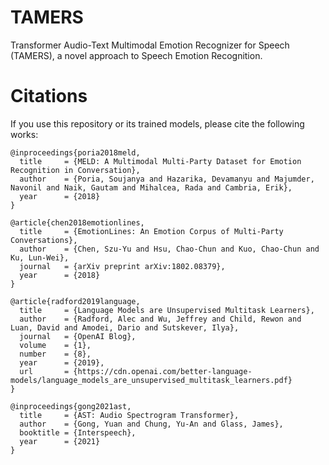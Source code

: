 # TAMERS
Transformer Audio-Text Multimodal Emotion Recognizer for Speech (TAMERS), a novel approach to Speech Emotion Recognition.

# Citations

If you use this repository or its trained models, please cite the following works:
```
@inproceedings{poria2018meld,
  title     = {MELD: A Multimodal Multi-Party Dataset for Emotion Recognition in Conversation},
  author    = {Poria, Soujanya and Hazarika, Devamanyu and Majumder, Navonil and Naik, Gautam and Mihalcea, Rada and Cambria, Erik},
  year      = {2018}
}
```

```
@article{chen2018emotionlines,
  title     = {EmotionLines: An Emotion Corpus of Multi-Party Conversations},
  author    = {Chen, Szu-Yu and Hsu, Chao-Chun and Kuo, Chao-Chun and Ku, Lun-Wei},
  journal   = {arXiv preprint arXiv:1802.08379},
  year      = {2018}
}
```

```
@article{radford2019language,
  title     = {Language Models are Unsupervised Multitask Learners},
  author    = {Radford, Alec and Wu, Jeffrey and Child, Rewon and Luan, David and Amodei, Dario and Sutskever, Ilya},
  journal   = {OpenAI Blog},
  volume    = {1},
  number    = {8},
  year      = {2019},
  url       = {https://cdn.openai.com/better-language-models/language_models_are_unsupervised_multitask_learners.pdf}
}
```

```
@inproceedings{gong2021ast,
  title     = {AST: Audio Spectrogram Transformer},
  author    = {Gong, Yuan and Chung, Yu-An and Glass, James},
  booktitle = {Interspeech},
  year      = {2021}
}
```

